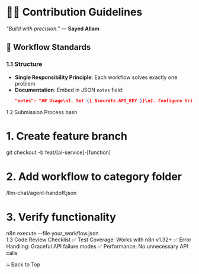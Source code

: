 # 🧑‍💻 Contribution Guidelines  
*"Build with precision."* — **Sayed Allam**  

## 🔧 Workflow Standards  
### 1.1 Structure  
- **Single Responsibility Principle**: Each workflow solves exactly one problem  
- **Documentation**: Embed in JSON `notes` field:  
  ```json  
  "notes": "## Usage\n1. Set {{ $secrets.API_KEY }}\n2. Configure trigger interval"  
1.2 Submission Process
bash
# 1. Create feature branch  
git checkout -b feat/[ai-service]-[function]  

# 2. Add workflow to category folder  
/llm-chat/agent-handoff.json  

# 3. Verify functionality  
n8n execute --file your_workflow.json  
1.3 Code Review Checklist
✅ Test Coverage: Works with n8n v1.32+
✅ Error Handling: Graceful API failure modes
✅ Performance: No unnecessary API calls

🔝 Back to Top
